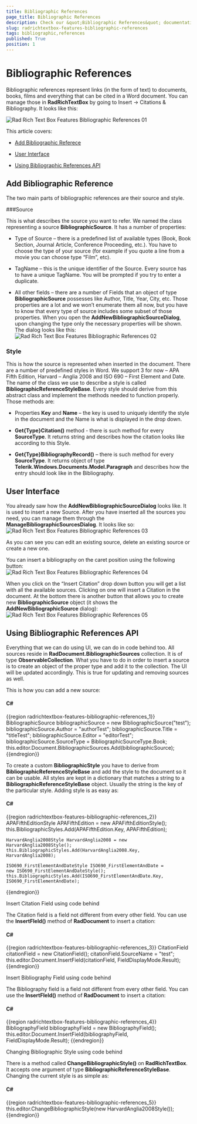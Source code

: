 ```yaml
---
title: Bibliographic References
page_title: Bibliographic References
description: Check our &quot;Bibliographic References&quot; documentation article for the RadRichTextBox {{ site.framework_name }} control.
slug: radrichtextbox-features-bibliographic-references
tags: bibliographic,references
published: True
position: 1
---
```


# Bibliographic References



Bibliographic references represent links (in the form of text) to documents, books, films and everything that can be cited in a Word document. You can manage those in __RadRichTextBox__ by going to Insert -> Citations & Bibliography. It looks like this:

![Rad Rich Text Box Features Bibliographic References 01](images/RadRichTextBox_Features_Bibliographic_References_01.png)

This article covers:

* [Add Bibliographic Referece](#add-bibliographic-reference)

* [User Interface](#user-interface)

* [Using Bibliographic References API](#using-bibliographic-references-api)

## Add Bibliographic Reference

The two main parts of bibliographic references are their source and style.

###Source

This is what describes the source you want to refer. We named the class representing a source __BibliographicSource__. It has a number of properties:

* Type of Source – there is a predefined list of available types (Book, Book Section, Journal Article, Conference Proceeding, etc.). You have to choose the type of your source (for example if you quote a line from a movie you can choose type “Film”, etc).

* TagName – this is the unique identifier of the Source. Every source has to have a unique TagName. You will be prompted if you try to enter a duplicate.

* All other fields – there are a number of Fields that an object of type __BibliographicSource__ possesses like Author, Title, Year, City, etc. Those properties are a lot and we won’t enumerate them all now, but you have to know that every type of source includes some subset of those properties. When you open the __AddNewBibliographicSourceDialog__, upon changing the type only the necessary properties will be shown. The dialog looks like this: <br/>![Rad Rich Text Box Features Bibliographic References 02](images/RadRichTextBox_Features_Bibliographic_References_02.png)
 
### Style

This is how the source is represented when inserted in the document. There are a number of predefined styles in Word. We support 3 for now – APA Fifth Edition, Harvard – Anglia 2008 and ISO 690 – First Element and Date. The name of the class we use to describe a style is called __BibliographicReferenceStyleBase__. Every style should derive from this abstract class and implement the methods needed to function properly. Those methods are:

* Properties __Key__ and __Name__ – the key is used to uniquely identify the style in the document and the Name is what is displayed in the drop down.

* __Get{Type}Citation()__  method -  there is such method for every __SourceType__. It returns string and describes how the citation looks like according to this Style.

* __Get{Type}BibliographyRecord()__ – there is such method for every __SourceType__. It returns object of type __Telerik.Windows.Documents.Model.Paragraph__ and describes how the entry should look like in the Bibliography. 

## User Interface

You already saw how the __AddNewBibliographicSourceDialog__ looks like. It is used to insert a new Source. After you have inserted all the sources you need, you can manage them through the __ManageBibliographicSourcesDialog__. It looks like so:<br/>![Rad Rich Text Box Features Bibliographic References 03](images/RadRichTextBox_Features_Bibliographic_References_03.png)

As you can see you can edit an existing source, delete an existing source or create a new one.

You can insert a bibliography on the caret position using the following button:<br/>![Rad Rich Text Box Features Bibliographic References 04](images/RadRichTextBox_Features_Bibliographic_References_04.png)

When you click on the “Insert Citation” drop down button you will get a list with all the available sources. Clicking on one will insert a Citation in the document. At the bottom there is another button that allows you to create new __BibliographicSource__ object (it shows the __AddNewBibliographicSource__ dialog):<br/>![Rad Rich Text Box Features Bibliographic References 05](images/RadRichTextBox_Features_Bibliographic_References_05.png)

## Using Bibliographic References API

Everything that we can do using UI, we can do in code behind too. All sources reside in __RadDocument.BibliographicSources__ collection. It is of type __ObservableCollection<BibliographicSource>__. What you have to do in order to insert a source is to create an object of the proper type and add it to the collection. The UI will be updated accordingly. This is true for updating and removing sources as well.

This is how you can add a new source:

#### __C#__

{{region radrichtextbox-features-bibliographic-references_1}}
	BibliographicSource bibliographicSource = new BibliographicSource("test");
	bibliographicSource.Author = "authorTest";
	bibliographicSource.Title = "titleTest";
	bibliographicSource.Editor = "editorTest";
	bibliographicSource.SourceType = BibliographicSourceType.Book;
	this.editor.Document.BibliographicSources.Add(bibliographicSource);
{{endregion}}



To create a custom __BibliographicStyle__ you have to derive from __BibliographicReferenceStyleBase__ and add the style to the document so it can be usable. All styles are kept in a dictionary that matches a string to a __BibliographicReferenceStyleBase__ object. Usually the string is the key of the particular style. Adding style is as easy as:

#### __C#__

{{region radrichtextbox-features-bibliographic-references_2}}
	APAFifthEditionStyle APAFifthEdition = new APAFifthEditionStyle();
	this.BibliographicStyles.Add(APAFifthEdition.Key, APAFifthEdition);
	 
	HarvardAnglia2008Style HarvardAnglia2008 = new HarvardAnglia2008Style();
	this.BibliographicStyles.Add(HarvardAnglia2008.Key, HarvardAnglia2008);
	 
	ISO690_FirstElementAndDateStyle ISO690_FirstElementAndDate = 
	new ISO690_FirstElementAndDateStyle();
	this.BibliographicStyles.Add(ISO690_FirstElementAndDate.Key, 
	ISO690_FirstElementAndDate);
{{endregion}}

Insert Citation Field using code behind

The Citation field is a field not different from every other field. You can use the __InsertFIeld()__ method of __RadDocument__ to insert a citation:

#### __C#__

{{region radrichtextbox-features-bibliographic-references_3}}
	CitationField citationField = new CitationField();
	citationField.SourceName = "test";
	this.editor.Document.InsertField(citationField, FieldDisplayMode.Result);
{{endregion}}

Insert Bibliography Field using code behind

The Bibliography field is a field not different from every other field. You can use the __InsertFIeld()__ method of __RadDocument__ to insert a citation:

#### __C#__

{{region radrichtextbox-features-bibliographic-references_4}}
	BibliographyField bibliographyField = new BibliographyField();
	this.editor.Document.InsertField(bibliographyField, FieldDisplayMode.Result);
{{endregion}}

Changing Bibliographic Style using code behind

There is a method called __ChangeBibliographicStyle()__ on __RadRichTextBox__. It accepts one argument of type __BibliographicReferenceStyleBase__. Changing the current style is as simple as:

#### __C#__

{{region radrichtextbox-features-bibliographic-references_5}}
	this.editor.ChangeBibliographicStyle(new HarvardAnglia2008Style());
{{endregion}}



